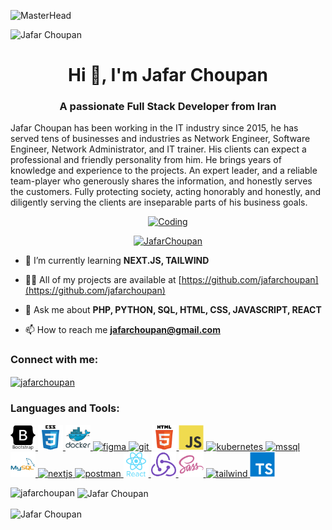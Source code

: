 ![MasterHead](https://camo.githubusercontent.com/0b5f431a318eb824e40b630d869b6a8629d4c86eeb84910b72e15e30ce4e482f/68747470733a2f2f7172616e676572732e636f6d2f77702d636f6e74656e742f75706c6f6164732f323032312f30392f42616e6e65722d496e74726f64756374696f6e2d746f2d33442d416e696d6174696f6e2e706e67)


<p align="left"> <img src="https://komarev.com/ghpvc/?username=sara1989mohammadi&label=Profile%20views&color=0e75b6&style=flat" alt="Jafar Choupan" /> </p>
<h1 align="center">Hi 👋, I'm Jafar Choupan</h1>
<h3 align="center">A passionate Full Stack Developer from Iran</h3>
<p> Jafar Choupan has been working in the IT industry since 2015, he has served tens of businesses and industries as Network Engineer, Software Engineer, Network Administrator, and IT trainer. His clients can expect a professional and friendly personality from him. He brings years of knowledge and experience to the projects.
An expert leader, and a reliable team-player who generously shares the information, and honestly serves the customers.
Fully protecting society, acting honorably and honestly, and diligently serving the clients are inseparable parts of his business goals.
</p>
<div align="center">
<a target="_blank" rel="noopener noreferrer nofollow" href="https://jafarchoupan.me/uploads/1679949999.8418j23GjYIrOb/1660149721136.png"><img alt="Coding" width="300" src="https://jafarchoupan.me/uploads/1679949999.8418j23GjYIrOb/1660149721136.png" style="max-width: 100%;"></a>
</div>


<p align="center"> <a href="https://github.com/jafarchoupan/github-profile-trophy"><img src="https://github-profile-trophy.vercel.app/?username=jafarchoupan" alt="JafarChoupan" /></a> </p>

- 🌱 I’m currently learning **NEXT.JS, TAILWIND**

- 👨‍💻 All of my projects are available at [https://github.com/jafarchoupan](https://github.com/jafarchoupan)

- 💬 Ask me about **PHP, PYTHON, SQL, HTML, CSS, JAVASCRIPT, REACT**

- 📫 How to reach me **jafarchoupan@gmail.com**

<h3 align="left">Connect with me:</h3>
<p align="left">
<a href="https://linkedin.com/in/jafarchoupan" target="blank"><img align="center" src="https://raw.githubusercontent.com/rahuldkjain/github-profile-readme-generator/master/src/images/icons/Social/linked-in-alt.svg" alt="jafarchoupan" height="30" width="40" /></a>
</p>

<h3 align="left">Languages and Tools:</h3>
<p align="left"><a href="https://getbootstrap.com" target="_blank" rel="noreferrer"> <img src="https://raw.githubusercontent.com/devicons/devicon/master/icons/bootstrap/bootstrap-plain-wordmark.svg" alt="bootstrap" width="40" height="40"/> </a> <a href="https://www.w3schools.com/css/" target="_blank" rel="noreferrer"> <img src="https://raw.githubusercontent.com/devicons/devicon/master/icons/css3/css3-original-wordmark.svg" alt="css3" width="40" height="40"/> </a> <a href="https://www.docker.com/" target="_blank" rel="noreferrer"> <img src="https://raw.githubusercontent.com/devicons/devicon/master/icons/docker/docker-original-wordmark.svg" alt="docker" width="40" height="40"/> </a><a href="https://www.figma.com/" target="_blank" rel="noreferrer"> <img src="https://www.vectorlogo.zone/logos/figma/figma-icon.svg" alt="figma" width="40" height="40"/> </a> <a href="https://git-scm.com/" target="_blank" rel="noreferrer"> <img src="https://www.vectorlogo.zone/logos/git-scm/git-scm-icon.svg" alt="git" width="40" height="40"/> </a> <a href="https://www.w3.org/html/" target="_blank" rel="noreferrer"> <img src="https://raw.githubusercontent.com/devicons/devicon/master/icons/html5/html5-original-wordmark.svg" alt="html5" width="40" height="40"/> </a> <a href="https://developer.mozilla.org/en-US/docs/Web/JavaScript" target="_blank" rel="noreferrer"> <img src="https://raw.githubusercontent.com/devicons/devicon/master/icons/javascript/javascript-original.svg" alt="javascript" width="40" height="40"/> </a> <a href="https://kubernetes.io" target="_blank" rel="noreferrer"> <img src="https://www.vectorlogo.zone/logos/kubernetes/kubernetes-icon.svg" alt="kubernetes" width="40" height="40"/> </a> <a href="https://www.microsoft.com/en-us/sql-server" target="_blank" rel="noreferrer"> <img src="https://www.svgrepo.com/show/303229/microsoft-sql-server-logo.svg" alt="mssql" width="40" height="40"/> </a> <a href="https://www.mysql.com/" target="_blank" rel="noreferrer"> <img src="https://raw.githubusercontent.com/devicons/devicon/master/icons/mysql/mysql-original-wordmark.svg" alt="mysql" width="40" height="40"/> </a> <a href="https://nextjs.org/" target="_blank" rel="noreferrer"> <img src="https://cdn.worldvectorlogo.com/logos/nextjs-2.svg" alt="nextjs" width="40" height="40"/> </a> <a href="https://postman.com" target="_blank" rel="noreferrer"> <img src="https://www.vectorlogo.zone/logos/getpostman/getpostman-icon.svg" alt="postman" width="40" height="40"/> </a> <a href="https://reactjs.org/" target="_blank" rel="noreferrer"> <img src="https://raw.githubusercontent.com/devicons/devicon/master/icons/react/react-original-wordmark.svg" alt="react" width="40" height="40"/> </a> <a href="https://redux.js.org" target="_blank" rel="noreferrer"> <img src="https://raw.githubusercontent.com/devicons/devicon/master/icons/redux/redux-original.svg" alt="redux" width="40" height="40"/> </a> <a href="https://sass-lang.com" target="_blank" rel="noreferrer"> <img src="https://raw.githubusercontent.com/devicons/devicon/master/icons/sass/sass-original.svg" alt="sass" width="40" height="40"/> </a> <a href="https://tailwindcss.com/" target="_blank" rel="noreferrer"> <img src="https://www.vectorlogo.zone/logos/tailwindcss/tailwindcss-icon.svg" alt="tailwind" width="40" height="40"/> </a> <a href="https://www.typescriptlang.org/" target="_blank" rel="noreferrer"> <img src="https://raw.githubusercontent.com/devicons/devicon/master/icons/typescript/typescript-original.svg" alt="typescript" width="40" height="40"/> </a> </p>

<p><img align="left" src="https://github-readme-stats.vercel.app/api/top-langs?username=jafarchoupan&show_icons=true&locale=en&layout=compact" alt="jafarchoupan" /></p>

<p>&nbsp;<img align="center" src="https://github-readme-stats.vercel.app/api?username=jafarchoupan&show_icons=true&locale=en" alt="Jafar Choupan" /></p>

<p><img align="center" src="https://github-readme-streak-stats.herokuapp.com/?user=jafarchoupan&" alt="Jafar Choupan" /></p>
